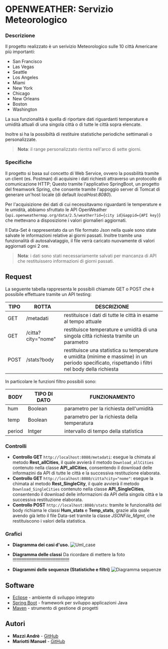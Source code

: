 # OPENWEATHER: Servizio Meteorologico

### Descrizione
Il progetto realizzato è un serivizio Meteorologico sulle 10 città Americane più importanti:
* San Francisco
* Las Vegas
* Seattle
* Los Angeles 
* Miami
* New York
* Chicago
* New Orleans
* Boston
* Washington

La sua funzionalità è quella di riportare dati riguardanti temperature e umidità attuali di una singola città o di tutte le città sopra elencate.

Inoltre si ha la possibiltà di restituire statistiche periodiche settimanali o personalizzate.
> **Nota**: il range personalizzato rientra nell'arco di sette giorni.

### Specifiche
Il progetto si basa sul concetto di Web Service, ovvero la possbilità tramite un client (es. Postman) di acquisire i dati richiesti attraverso un protocollo di comunicazione HTTP; 
Questo tramite l'applicativo SpringBoot, un progetto del freamwork Spring, che consente tramite l'appoggio server di Tomcat di generare un'host locale (di default *localHost:8080*).

Per l'acquisizione dei dati di cui necessitavamo riguardanti le temperature e le umidità, abbiamo sfruttato le API OpenWeather (`api.openweathermap.org/data/2.5/weather?id={city id}&appid={API key}`) che mettevano a disposizione i valori giornalieri aggiornati.

Il Data-Set è rappresentato da un file formato Json nella quale sono state salvate le informazioni relative ai giorni passati. Inoltre tramite una funzionalità di autosalvataggio, il file verrà caricato nuovamente di valori aggiornati ogni 2 ore.
> **Nota**: i dati sono stati necessariamente salvati per mancanza di API che restituissero informazioni di giorni passati.

## Request 

La seguente tabella rappresenta le possibili chiamate GET o POST che è possibile effettuare tramite un API testing:

|    TIPO        |ROTTA                          |DESCRIZIONE                                |
|----------------|-------------------------------|-------------------------------------------|
|GET             |/metadati                      |restituisce i dati di tutte le città in esame al tempo attuale       |
|GET             |/citta?city="nome"             |restituisce temperature e umidità di una singola città richiesta tramite un parametro   |
|POST            |/stats?body     |restituisce una statistica su temperature e umidita (minime e massime) in un periodo specificato, rispettando i filtri nel body della richiesta |

In particolare le funzioni filtro possibili sono:

|   BODY         |TIPO DI DATO                   |FUNZIONAMENTO                              |
|----------------|-------------------------------|-------------------------------------------|
|hum             |Boolean                        |parametro per la richiesta dell'umidità    |
|temp            |Boolean                        |parametro per la richiesta della temperatura |
|period          |Intger                         |intervallo di tempo della statistica       |

### Controlli

* **Controllo GET** `http://localhost:8080/metadati`: esegue la chimata al metodo **Rest_allCities**, il quale avvierà il metodo `Download_allCities` contenuto nella classe **API_allCities**, consentendo il download delle informazini da API di tutte le città e la successiva restituzione elaborata.
* **Controllo GET** `http://localhost:8080/citta?city="nome"`: esegue la chimata al metodo **Rest_SingleCity**, il quale avvierà il metodo `Download_SingleCities` contenuto nella classe **API_SingleCities**, consentendo il download delle informazioni da API della singola città e la successiva restituzione elaborata.
* **Controllo POST** `http://localhost:8080/stats`: tramite le funzionalità del body richiama le classi **Hum_stats** e **Temp_stats**, grazie alla quale avendo già letto il file Data-set tramite la classe *JSONFile_Mgmt*, che restituiscono i valori della statistica.

### Grafici

* **Diagramma dei casi d'uso.**
![Uml_case](https://user-images.githubusercontent.com/74972537/102869760-65b4b400-443c-11eb-80cd-e9b304dc5e63.jpg)

* **Diagramma delle classi**
Da ricordare di mettere la foto !!!!!!!!!!!!!!!!!!!!!!!!!!!!!!!!!!!!!!!!!!!!!

* **Diagrammi delle sequenze (Statistiche e filtri)**
![Diagramma sequenze](https://user-images.githubusercontent.com/74972537/102870221-06a36f00-443d-11eb-9c59-d2016f8625fe.png)

## Software

* [Eclipse](https://www.eclipse.org/) - ambiente di sviluppo integrato
* [Spring Boot](https://spring.io/projects/spring-boot) - framework per  sviluppo applicazioni Java
* [Maven](https://maven.apache.org/) - strumento di gestione di progetti

## Autori

* **Mazzi Andrè** - [GitHub](https://github.com/Mazzi-Andre)
* **Mariotti Manuel** - [GitHub](https://github.com/Manuel-Mariotti)
